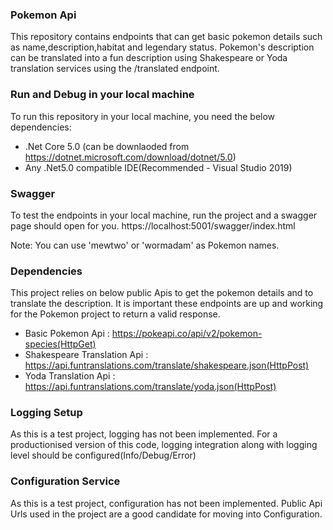 ### Pokemon Api ###
This repository contains endpoints that can get basic pokemon details such as name,description,habitat and legendary status. Pokemon's description can be translated into a fun description using Shakespeare or Yoda translation services using the /translated endpoint. 

### Run and Debug in your local machine ###
To run this repository in your local machine, you need the below dependencies:
* .Net Core 5.0 (can be downlaoded from https://dotnet.microsoft.com/download/dotnet/5.0)
*  Any .Net5.0 compatible IDE(Recommended - Visual Studio 2019)  

### Swagger ###
To test the endpoints in your local machine, run the project and a swagger page should open for you. 
https://localhost:5001/swagger/index.html

Note: You can use 'mewtwo' or 'wormadam' as Pokemon names.

### Dependencies ###
This project relies on below public Apis to get the pokemon details and to translate the description. It is important these endpoints are up and working for the Pokemon project to return a valid response.

* Basic Pokemon Api : https://pokeapi.co/api/v2/pokemon-species(HttpGet)
* Shakespeare Translation Api : https://api.funtranslations.com/translate/shakespeare.json(HttpPost)
* Yoda Translation Api : https://api.funtranslations.com/translate/yoda.json(HttpPost)

### Logging Setup  ###
As this is a test project, logging has not been implemented. For a productionised version of this code, logging integration along with logging level should be configured(Info/Debug/Error)

### Configuration Service  ###
As this is a test project, configuration has not been implemented. Public Api Urls used in the project are a good candidate for moving into Configuration. 
